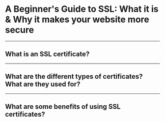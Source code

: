 # A Beginner's Guide to SSL: What it is & Why it makes your website more secure

---

## What is an SSL certificate?

---

## What are the different types of certificates? What are they used for?

---

## What are some benefits of using SSL certificates?